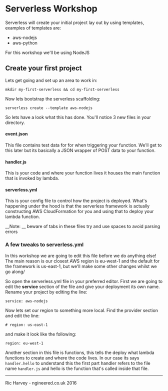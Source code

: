 # Serverless Workshop

Serverless will create your initial project lay out by using templates, examples of templates are:

 - aws-nodejs
 - aws-python

For this workshop we'll be using NodeJS

## Create your first project

Lets get going and set up an area to work in:

```mkdir my-first-serverless && cd my-first-serverless```

Now lets bootstrap the serverless scaffolding:

```serverless create --template aws-nodejs```

So lets have a look what this has done. You'll notice 3 new files in your directory.

#### event.json
This file contains test data for for when triggering your function. We'll get to this later but its basically a JSON wrapper of POST data to your function.

#### handler.js
This is your code and where your function lives it houses the main function that is invoked by lambda.

#### serverless.yml
This is your config file to control how the project is deployed. What's happening under the hood is that the serverless framework is actually constructing AWS CloudFormation for you and using that to deploy your lambda function.

__Note: __ beware of tabs in these files try and use spaces to avoid parsing errors

### A few tweaks to serverless.yml

In this workshop we are going to edit this file before we do anything else! The main reason is our closest AWS region is eu-west-1 and the default for the framework is us-east-1, but we'll make some other changes whilst we go along/

So open the serverless.yml file in your preferred editor. First we are going to edit the **service** section of the file and give your deployment its own name. Rename your project by editing the line:

```service: aws-nodejs```

Now lets set our region to something more local. Find the provider section and edit the line:

```# region: us-east-1```

and make it look like the following:

```region: eu-west-1```

Another section in this file is functions, this tells the deploy what lambda functions to create and where the code lives. In our case its says ```handler.hello``` to understand this the first part handler refers to the file name ```handler.js``` and hello is the function that's called inside that file.

---
Ric Harvey - ngineered.co.uk 2016
